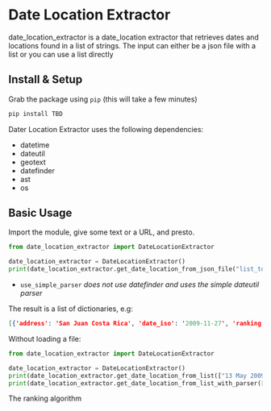 # Date Location Extractor

date_location_extractor is a date_location extractor that retrieves dates and locations found in a list of strings. The input can either be a json file with a list or you can use a list directly

## Install & Setup

Grab the package using `pip` (this will take a few minutes)
```bash
pip install TBD
```

Dater Location Extractor uses the following dependencies:
- datetime
- dateutil
- geotext
- datefinder
- ast
- os

## Basic Usage

Import the module, give some text or a URL, and presto.
```python
from date_location_extractor import DateLocationExtractor

date_location_extractor = DateLocationExtractor()
print(date_location_extractor.get_date_location_from_json_file("list_to_parse.json", use_simple_parser=True))
```

* `use_simple_parser` _does not use datefinder and uses the simple dateutil parser_

The result is a list of dictionaries, e.g:
```json
[{'address': 'San Juan Costa Rica', 'date_iso': '2009-11-27', 'ranking': 1.0, 'normalized_address': {'City': 'San Juan', 'Country': 'CR'}}]
````
Without loading a file:
```python
from date_location_extractor import DateLocationExtractor

date_location_extractor = DateLocationExtractor()
print(date_location_extractor.get_date_location_from_list(["13 May 2009", "12/15/2010"]))
print(date_location_extractor.get_date_location_from_list_with_parser(["13 May 2009", "12/15/2010"]))
```

The ranking algorithm 